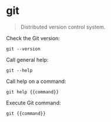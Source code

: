 git
===

> Distributed version control system.

Check the Git version:

    git --version

Call general help:

    git --help

Call help on a command:

    git help {{command}}

Execute Git command:

    git {{command}}
